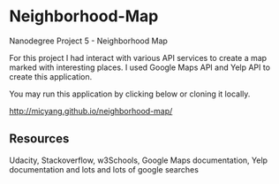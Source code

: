 # Neighborhood-Map
Nanodegree Project 5 - Neighborhood Map

For this project I had interact with various API services to create a map marked
with interesting places. I used Google Maps API and Yelp API to create this
application.

You may run this application by clicking below or cloning it locally.

http://micyang.github.io/neighborhood-map/

## Resources

Udacity, Stackoverflow, w3Schools, Google Maps documentation, Yelp documentation and 
lots and lots of google searches